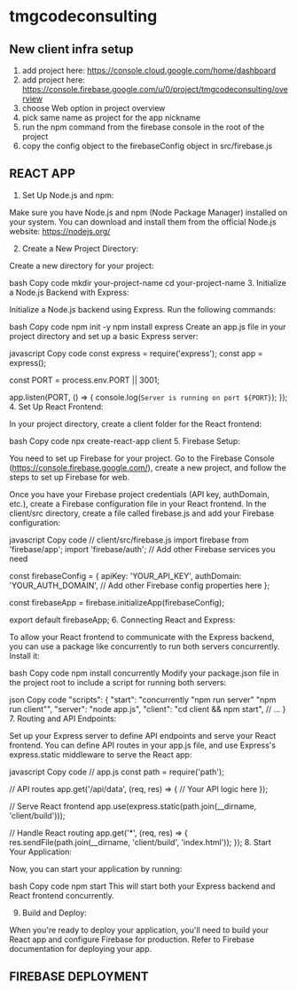 # tmgcodeconsulting

## New client infra setup
1. add project here: https://console.cloud.google.com/home/dashboard
2. add project here: https://console.firebase.google.com/u/0/project/tmgcodeconsulting/overview
3. choose Web option in project overview
4. pick same name as project for the app nickname
5. run the npm command from the firebase console in the root of the project
6. copy the config object to the firebaseConfig object in src/firebase.js

## REACT APP
1. Set Up Node.js and npm:

Make sure you have Node.js and npm (Node Package Manager) installed on your system. You can download and install them from the official Node.js website: https://nodejs.org/

2. Create a New Project Directory:

Create a new directory for your project:

bash
Copy code
mkdir your-project-name
cd your-project-name
3. Initialize a Node.js Backend with Express:

Initialize a Node.js backend using Express. Run the following commands:

bash
Copy code
npm init -y
npm install express
Create an app.js file in your project directory and set up a basic Express server:

javascript
Copy code
const express = require('express');
const app = express();

const PORT = process.env.PORT || 3001;

app.listen(PORT, () => {
  console.log(`Server is running on port ${PORT}`);
});
4. Set Up React Frontend:

In your project directory, create a client folder for the React frontend:

bash
Copy code
npx create-react-app client
5. Firebase Setup:

You need to set up Firebase for your project. Go to the Firebase Console (https://console.firebase.google.com/), create a new project, and follow the steps to set up Firebase for web.

Once you have your Firebase project credentials (API key, authDomain, etc.), create a Firebase configuration file in your React frontend. In the client/src directory, create a file called firebase.js and add your Firebase configuration:

javascript
Copy code
// client/src/firebase.js
import firebase from 'firebase/app';
import 'firebase/auth'; // Add other Firebase services you need

const firebaseConfig = {
  apiKey: 'YOUR_API_KEY',
  authDomain: 'YOUR_AUTH_DOMAIN',
  // Add other Firebase config properties here
};

const firebaseApp = firebase.initializeApp(firebaseConfig);

export default firebaseApp;
6. Connecting React and Express:

To allow your React frontend to communicate with the Express backend, you can use a package like concurrently to run both servers concurrently. Install it:

bash
Copy code
npm install concurrently
Modify your package.json file in the project root to include a script for running both servers:

json
Copy code
"scripts": {
  "start": "concurrently \"npm run server\" \"npm run client\"",
  "server": "node app.js",
  "client": "cd client && npm start",
  // ...
}
7. Routing and API Endpoints:

Set up your Express server to define API endpoints and serve your React frontend. You can define API routes in your app.js file, and use Express's express.static middleware to serve the React app:

javascript
Copy code
// app.js
const path = require('path');

// API routes
app.get('/api/data', (req, res) => {
  // Your API logic here
});

// Serve React frontend
app.use(express.static(path.join(__dirname, 'client/build')));

// Handle React routing
app.get('*', (req, res) => {
  res.sendFile(path.join(__dirname, 'client/build', 'index.html'));
});
8. Start Your Application:

Now, you can start your application by running:

bash
Copy code
npm start
This will start both your Express backend and React frontend concurrently.

9. Build and Deploy:

When you're ready to deploy your application, you'll need to build your React app and configure Firebase for production. Refer to Firebase documentation for deploying your app.


## FIREBASE DEPLOYMENT
